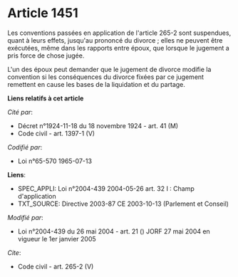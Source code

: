 # Article 1451

Les conventions passées en application de l'article 265-2 sont suspendues, quant à leurs effets, jusqu'au prononcé du
divorce ; elles ne peuvent être exécutées, même dans les rapports entre époux, que lorsque le jugement a pris force de chose
jugée.

L'un des époux peut demander que le jugement de divorce modifie la convention si les conséquences du divorce fixées par ce
jugement remettent en cause les bases de la liquidation et du partage.

**Liens relatifs à cet article**

_Cité par_:

  - Décret n°1924-11-18 du 18 novembre 1924 - art. 41 (M)
  - Code civil - art. 1397-1 (V)

_Codifié par_:

  - Loi n°65-570 1965-07-13

**Liens**:

  - SPEC_APPLI: Loi n°2004-439 2004-05-26 art. 32 I : Champ d'application
  - TXT_SOURCE: Directive 2003-87 CE 2003-10-13 (Parlement et Conseil)

_Modifié par_:

  - Loi n°2004-439 du 26 mai 2004 - art. 21 () JORF 27 mai 2004 en vigueur le 1er janvier 2005

_Cite_:

  - Code civil - art. 265-2 (V)
